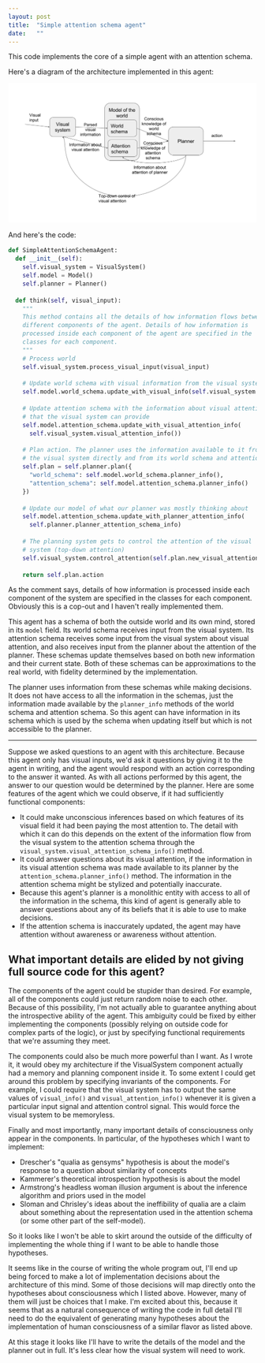 ```yaml
---
layout: post
title:  "Simple attention schema agent"
date:   ""
---
```


This code implements the core of a simple agent with an attention schema.

Here's a diagram of the architecture implemented in this agent:

![architecture of simple attention schema agent](simple.png)

And here's the code:

```python
def SimpleAttentionSchemaAgent:
  def __init__(self):
    self.visual_system = VisualSystem()
    self.model = Model()
    self.planner = Planner()

  def think(self, visual_input):
    """
    This method contains all the details of how information flows between
    different components of the agent. Details of how information is
    processed inside each component of the agent are specified in the
    classes for each component.
    """
    # Process world
    self.visual_system.process_visual_input(visual_input)

    # Update world schema with visual information from the visual system.
    self.model.world_schema.update_with_visual_info(self.visual_system.visual_info())

    # Update attention schema with the information about visual attention
    # that the visual system can provide
    self.model.attention_schema.update_with_visual_attention_info(
      self.visual_system.visual_attention_info())

    # Plan action. The planner uses the information available to it from
    # the visual system directly and from its world schema and attention schema.
    self.plan = self.planner.plan({
      "world_schema": self.model.world_schema.planner_info(),
      "attention_schema": self.model.attention_schema.planner_info()
    })

    # Update our model of what our planner was mostly thinking about
    self.model.attention_schema.update_with_planner_attention_info(
      self.planner.planner_attention_schema_info)

    # The planning system gets to control the attention of the visual
    # system (top-down attention)
    self.visual_system.control_attention(self.plan.new_visual_attention)

    return self.plan.action
```

As the comment says, details of how information is processed inside each component of the system are specified in the classes for each component. Obviously this is a cop-out and I haven't really implemented them.

This agent has a schema of both the outside world and its own mind, stored in its `model` field. Its world schema receives input from the visual system. Its attention schema receives some input from the visual system about visual attention, and also receives input from the planner about the attention of the planner. These schemas update themselves based on both new information and their current state. Both of these schemas can be approximations to the real world, with fidelity determined by the implementation.

The planner uses information from these schemas while making decisions. It does not have access to all the information in the schemas, just the information made available by the `planner_info` methods of the world schema and attention schema. So this agent can have information in its schema which is used by the schema when updating itself but which is not accessible to the planner.

---

Suppose we asked questions to an agent with this architecture. Because this agent only has visual inputs, we'd ask it questions by giving it to the agent in writing, and the agent would respond with an action corresponding to the answer it wanted. As with all actions performed by this agent, the answer to our question would be determined by the planner. Here are some features of the agent which we could observe, if it had sufficiently functional components:

- It could make unconscious inferences based on which features of its visual field it had been paying the most attention to. The detail with which it can do this depends on the extent of the information flow from the visual system to the attention schema through the `visual_system.visual_attention_schema_info()` method.
- It could answer questions about its visual attention, if the information in its visual attention schema was made available to its planner by the `attention_schema.planner_info()` method. The information in the attention schema might be stylized and potentially inaccurate.
- Because this agent's planner is a monolithic entity with access to all of the information in the schema, this kind of agent is generally able to answer questions about any of its beliefs that it is able to use to make decisions.
- If the attention schema is inaccurately updated, the agent may have attention without awareness or awareness without attention.

## What important details are elided by not giving full source code for this agent?

The components of the agent could be stupider than desired. For example, all of the components could just return random noise to each other. Because of this possibility, I'm not actually able to guarantee anything about the introspective ability of the agent. This ambiguity could be fixed by either implementing the components (possibly relying on outside code for complex parts of the logic), or just by specifying functional requirements that we're assuming they meet.

The components could also be much more powerful than I want. As I wrote it, it would obey my architecture if the VisualSystem component actually had a memory and planning component inside it. To some extent I could get around this problem by specifying invariants of the components. For example, I could require that the visual system has to output the same values of `visual_info()` and `visual_attention_info()` whenever it is given a particular input signal and attention control signal. This would force the visual system to be memoryless.

Finally and most importantly, many important details of consciousness only appear in the components. In particular, of the hypotheses which I want to implement:

- Drescher's "qualia as gensyms" hypothesis is about the model's response to a question about similarity of concepts
- Kammerer's theoretical introspection hypothesis is about the model
- Armstrong's headless woman illusion argument is about the inference algorithm and priors used in the model
- Sloman and Chrisley's ideas about the ineffibility of qualia are a claim about something about the representation used in the attention schema (or some other part of the self-model).

So it looks like I won't be able to skirt around the outside of the difficulty of implementing the whole thing if I want to be able to handle those hypotheses.

It seems like in the course of writing the whole program out, I'll end up being forced to make a lot of implementation decisions about the architecture of this mind. Some of those decisions will map directly onto the hypotheses about consciousness which I listed above. However, many of them will just be choices that I make. I'm excited about this, because it seems that as a natural consequence of writing the code in full detail I'll need to do the equivalent of generating many hypotheses about the implementation of human consciousness of a similar flavor as listed above.

At this stage it looks like I'll have to write the details of the model and the planner out in full. It's less clear how the visual system will need to work.
